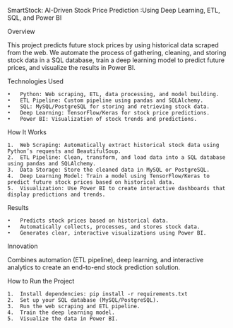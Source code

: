 SmartStock: AI-Driven Stock Price Prediction :Using Deep Learning, ETL, SQL, and Power BI

Overview

This project predicts future stock prices by using historical data scraped from the web. We automate the process of gathering, cleaning, and storing stock data in a SQL database, train a deep learning model to predict future prices, and visualize the results in Power BI.

Technologies Used

	•	Python: Web scraping, ETL, data processing, and model building.
	•	ETL Pipeline: Custom pipeline using pandas and SQLAlchemy.
	•	SQL: MySQL/PostgreSQL for storing and retrieving stock data.
	•	Deep Learning: TensorFlow/Keras for stock price predictions.
	•	Power BI: Visualization of stock trends and predictions.

How It Works

	1.	Web Scraping: Automatically extract historical stock data using Python’s requests and BeautifulSoup.
	2.	ETL Pipeline: Clean, transform, and load data into a SQL database using pandas and SQLAlchemy.
	3.	Data Storage: Store the cleaned data in MySQL or PostgreSQL.
	4.	Deep Learning Model: Train a model using TensorFlow/Keras to predict future stock prices based on historical data.
	5.	Visualization: Use Power BI to create interactive dashboards that display predictions and trends.

Results

	•	Predicts stock prices based on historical data.
	•	Automatically collects, processes, and stores stock data.
	•	Generates clear, interactive visualizations using Power BI.

Innovation

Combines automation (ETL pipeline), deep learning, and interactive analytics to create an end-to-end stock prediction solution.

How to Run the Project

	1.	Install dependencies: pip install -r requirements.txt
	2.	Set up your SQL database (MySQL/PostgreSQL).
	3.	Run the web scraping and ETL pipeline.
	4.	Train the deep learning model.
	5.	Visualize the data in Power BI.
